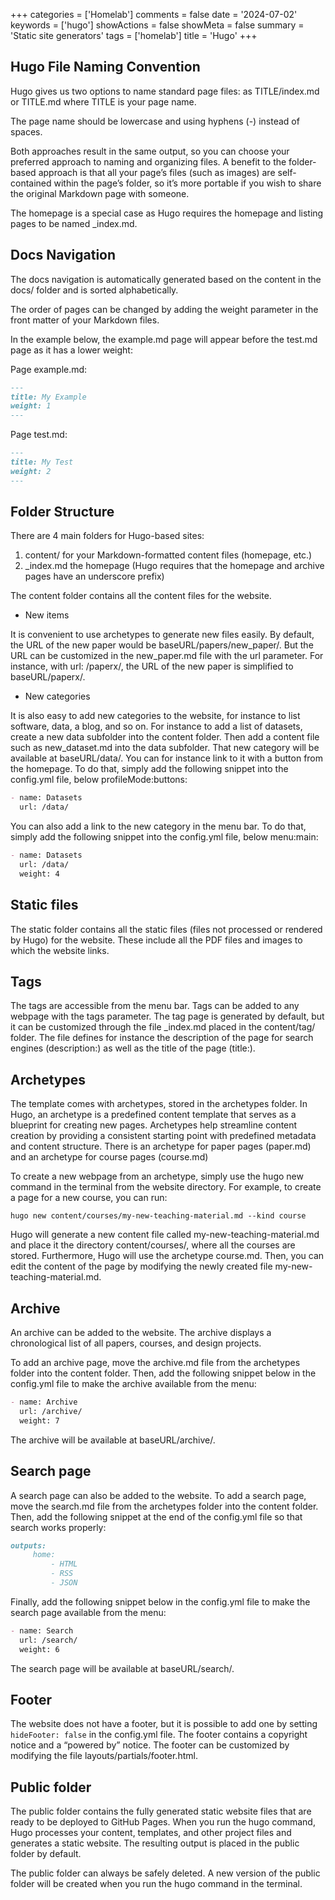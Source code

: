 +++
categories = ['Homelab']
comments = false
date = '2024-07-02'
keywords = ['hugo']
showActions = false
showMeta = false
summary = 'Static site generators'
tags = ['homelab']
title = 'Hugo'
+++

## Hugo File Naming Convention

Hugo gives us two options to name standard page files: as TITLE/index.md or TITLE.md where TITLE is your page name.

The page name should be lowercase and using hyphens (-) instead of spaces.

Both approaches result in the same output, so you can choose your preferred approach to naming and organizing files. A benefit to the folder-based approach is that all your page’s files (such as images) are self-contained within the page’s folder, so it’s more portable if you wish to share the original Markdown page with someone.

The homepage is a special case as Hugo requires the homepage and listing pages to be named _index.md.

## Docs Navigation

The docs navigation is automatically generated based on the content in the docs/ folder and is sorted alphabetically.

The order of pages can be changed by adding the weight parameter in the front matter of your Markdown files.

In the example below, the example.md page will appear before the test.md page as it has a lower weight:

Page example.md:

```markdown
---
title: My Example
weight: 1
---
```

Page test.md:

```markdown
---
title: My Test
weight: 2
---
```

## Folder Structure

There are 4 main folders for Hugo-based sites:

  1. content/ for your Markdown-formatted content files (homepage, etc.)
  2. _index.md the homepage (Hugo requires that the homepage and archive pages have an underscore prefix)

The content folder contains all the content files for the website.

- New items

It is convenient to use archetypes to generate new files easily.
By default, the URL of the new paper would be baseURL/papers/new_paper/. But the URL can be customized in the new_paper.md file with the url parameter. For instance, with url: /paperx/, the URL of the new paper is simplified to baseURL/paperx/.

- New categories

It is also easy to add new categories to the website, for instance to list software, data, a blog, and so on. For instance to add a list of datasets, create a new data subfolder into the content folder. Then add a content file such as new_dataset.md into the data subfolder. That new category will be available at baseURL/data/.
You can for instance link to it with a button from the homepage. To do that, simply add the following snippet into the config.yml file, below profileMode:buttons:

```markdown
- name: Datasets
  url: /data/
```

You can also add a link to the new category in the menu bar. To do that, simply add the following snippet into the config.yml file, below menu:main:

```markdown
- name: Datasets
  url: /data/
  weight: 4
```

## Static files

The static folder contains all the static files (files not processed or rendered by Hugo) for the website. These include all the PDF files and images to which the website links.

## Tags

The tags are accessible from the menu bar. Tags can be added to any webpage with the tags parameter.
The tag page is generated by default, but it can be customized through the file _index.md placed in the content/tag/ folder. The file defines for instance the description of the page for search engines (description:) as well as the title of the page (title:).

## Archetypes

The template comes with archetypes, stored in the archetypes folder. In Hugo, an archetype is a predefined content template that serves as a blueprint for creating new pages. Archetypes help streamline content creation by providing a consistent starting point with predefined metadata and content structure. There is an archetype for paper pages (paper.md) and an archetype for course pages (course.md)

To create a new webpage from an archetype, simply use the hugo new command in the terminal from the website directory. For example, to create a page for a new course, you can run:

`hugo new content/courses/my-new-teaching-material.md --kind course` 

Hugo will generate a new content file called my-new-teaching-material.md and place it the directory content/courses/, where all the courses are stored. Furthermore, Hugo will use the archetype course.md. Then, you can edit the content of the page by modifying the newly created file my-new-teaching-material.md.

## Archive

An archive can be added to the website. The archive displays a chronological list of all papers, courses, and design projects.

To add an archive page, move the archive.md file from the archetypes folder into the content folder. Then, add the following snippet below in the config.yml file to make the archive available from the menu:

```markdown
- name: Archive
  url: /archive/
  weight: 7
```

The archive will be available at baseURL/archive/.

## Search page

A search page can also be added to the website. To add a search page, move the search.md file from the archetypes folder into the content folder. Then, add the following snippet at the end of the config.yml file so that search works properly:

```markdown
outputs:
     home:
         - HTML
         - RSS
         - JSON
```

Finally, add the following snippet below in the config.yml file to make the search page available from the menu:

```markdown
- name: Search
  url: /search/
  weight: 6
```

The search page will be available at baseURL/search/.

## Footer

The website does not have a footer, but it is possible to add one by setting `hideFooter: false` in the config.yml file. The footer contains a copyright notice and a “powered by” notice. The footer can be customized by modifying the file layouts/partials/footer.html.

## Public folder

The public folder contains the fully generated static website files that are ready to be deployed to GitHub Pages. When you run the hugo command, Hugo processes your content, templates, and other project files and generates a static website. The resulting output is placed in the public folder by default.

The public folder can always be safely deleted. A new version of the public folder will be created when you run the hugo command in the terminal.

